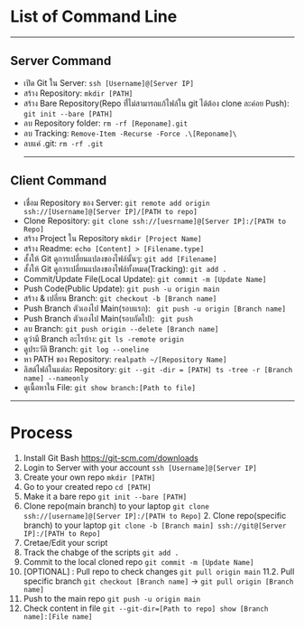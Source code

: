 # List of Command Line
***
## Server Command

- เปิด Git ใน Server: ```ssh [Username]@[Server IP]```
- สร้าง Repository: ```mkdir [PATH]```
- สร้าง Bare Repository(Repo ที่่ไม่สามารถแก้ไฟล์ใน git ได้ต้อง clone ละค่อย Push): ```git init --bare [PATH]```
- ลบ Repository folder: ```rm -rf [Reponame].git```
- ลบ Tracking: ```Remove-Item -Recurse -Force .\[Reponame]\```
- ลบแค่ .git: ```rm -rf .git```
  ***
 ## Client Command
 - เชื่อม Repository ของ Server: ```git remote add origin ssh://[Username]@[Server IP]/[PATH to repo]```
 - Clone Repository: ```git clone ssh://[uesrname]@[Server IP]:/[PATH to Repo]```
 - สร้าง Project ใน Repository ```mkdir [Project Name]```
 - สร้าง Readme: ```echo [Content] > [Filename.type]```
 - สั้งให้ Git ดูการเปลี่ยนแปลงของไฟล์นั้นๆ: ```git add [Filename]```
 - สั้งให้ Git ดูการเปลี่ยนแปลงของไฟล์ทั้งหมด(Tracking): ```git add .```
 - Commit/Update File(Local Update): ```git commit -m [Update Name]```
 - Push Code(Public Update): ```git push -u origin main```
 - สร้าง & เปลี่ยน Branch: ```git checkout -b [Branch name]```
 - Push Branch ตัวเองไป Main(รอบแรก): ``` git push -u origin [Branch name]```
 - Push Branch ตัวเองไป Main(รอบถัดไป): ``` git push```
 - ลบ Branch: ```git push origin --delete [Branch name]```
 - ดูว่ามี Branch อะไรบ้าง: ```git ls -remote origin```
 - ดูประวัติ Branch: ```git log --oneline```
 - หา PATH ของ Repository: ```realpath ~/[Repository Name]```
 - ลิสต์ไฟล์ในแต่ละ Repository: ```git --git -dir = [PATH] ts -tree -r [Branch name] --nameonly```
 - ดูเนื้อหาใน File: ```git show branch:[Path to file]```

***
# Process
1. Install Git Bash https://git-scm.com/downloads
2. Login to Server with your account ```ssh [Username]@[Server IP]```
3. Create your own repo ```mkdir [PATH]```
4. Go to your created repo ```cd [PATH]```
5. Make it a bare repo ```git init --bare [PATH]```
6. Clone repo(main branch) to your laptop ```git clone ssh://[username]@[Server IP]:/[PATH to Repo]```
   2. Clone repo(specific branch) to your laptop ```git clone -b [Branch main] ssh://git@[Server IP]:/[PATH to Repo]```
8. Cretae/Edit your script
9. Track the chabge of the scripts ```git add .```
10. Commit to the local cloned repo ```git commit -m [Update Name]```
11. [OPTIONAL] : Pull repo to check changes ```git pull origin main```
11.2. Pull specific branch ```git checkout [Branch name]``` -> ```git pull origin [Branch name]```
13. Push to the main repo ```git push -u origin main```
14. Check content in file ```git --git-dir=[Path to repo] show [Branch name]:[File name]```
